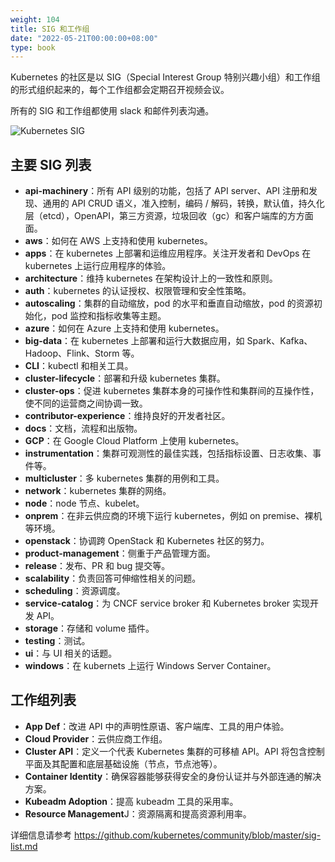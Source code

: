 ```yaml
---
weight: 104
title: SIG 和工作组
date: "2022-05-21T00:00:00+08:00"
type: book
---
```


Kubernetes 的社区是以 SIG（Special Interest Group 特别兴趣小组）和工作组的形式组织起来的，每个工作组都会定期召开视频会议。

所有的 SIG 和工作组都使用 slack 和邮件列表沟通。

![Kubernetes SIG](https://assets.ng-tech.icu/book/kubernetes-handbook/kubernetes-sigs.jpg "Kubernetes SIG 组织结构")

## 主要 SIG 列表

- **api-machinery**：所有 API 级别的功能，包括了 API server、API 注册和发现、通用的 API CRUD 语义，准入控制，编码 / 解码，转换，默认值，持久化层（etcd），OpenAPI，第三方资源，垃圾回收（gc）和客户端库的方方面面。
- **aws**：如何在 AWS 上支持和使用 kubernetes。
- **apps**：在 kubernetes 上部署和运维应用程序。关注开发者和 DevOps 在 kubernetes 上运行应用程序的体验。
- **architecture**：维持 kubernetes 在架构设计上的一致性和原则。
- **auth**：kubernetes 的认证授权、权限管理和安全性策略。
- **autoscaling**：集群的自动缩放，pod 的水平和垂直自动缩放，pod 的资源初始化，pod 监控和指标收集等主题。
- **azure**：如何在 Azure 上支持和使用 kubernetes。
- **big-data**：在 kubernetes 上部署和运行大数据应用，如 Spark、Kafka、Hadoop、Flink、Storm 等。
- **CLI**：kubectl 和相关工具。
- **cluster-lifecycle**：部署和升级 kubernetes 集群。
- **cluster-ops**：促进 kubernetes 集群本身的可操作性和集群间的互操作性，使不同的运营商之间协调一致。
- **contributor-experience**：维持良好的开发者社区。
- **docs**：文档，流程和出版物。
- **GCP**：在 Google Cloud Platform 上使用 kubernetes。
- **instrumentation**：集群可观测性的最佳实践，包括指标设置、日志收集、事件等。
- **multicluster**：多 kubernetes 集群的用例和工具。
- **network**：kubernetes 集群的网络。
- **node**：node 节点、kubelet。
- **onprem**：在非云供应商的环境下运行 kubernetes，例如 on premise、裸机等环境。
- **openstack**：协调跨 OpenStack 和 Kubernetes 社区的努力。
- **product-management**：侧重于产品管理方面。
- **release**：发布、PR 和 bug 提交等。
- **scalability**：负责回答可伸缩性相关的问题。
- **scheduling**：资源调度。
- **service-catalog**：为 CNCF service broker 和 Kubernetes broker 实现开发 API。
- **storage**：存储和 volume 插件。
- **testing**：测试。
- **ui**：与 UI 相关的话题。
- **windows**：在 kubernets 上运行 Windows Server Container。

## 工作组列表

- **App Def**：改进 API 中的声明性原语、客户端库、工具的用户体验。
- **Cloud Provider**：云供应商工作组。
- **Cluster API**：定义一个代表 Kubernetes 集群的可移植 API。API 将包含控制平面及其配置和底层基础设施（节点，节点池等）。
- **Container Identity**：确保容器能够获得安全的身份认证并与外部连通的解决方案。
- **Kubeadm Adoption**：提高 kubeadm 工具的采用率。
- **Resource Management**J：资源隔离和提高资源利用率。

详细信息请参考 <https://github.com/kubernetes/community/blob/master/sig-list.md>
